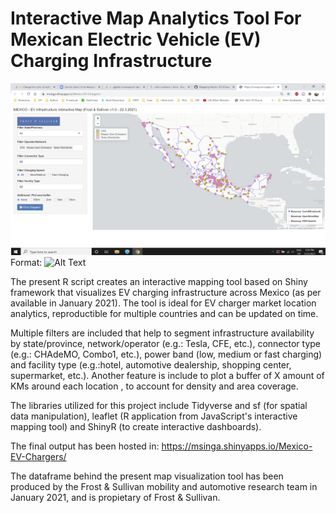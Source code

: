 # Interactive Map Analytics Tool For Mexican Electric Vehicle (EV) Charging Infrastructure

![Screenshot](https://raw.githubusercontent.com/martinsingla/Mapping-Mexico-EV-Infrastructure/main/Screenshot-Mex_EVChargers_InteractiveTool_3.23.2021.png)
Format: ![Alt Text](url)

The present R script creates an interactive mapping tool based on Shiny framework that visualizes EV charging infrastructure across Mexico (as per available in January 2021). The tool is ideal for EV charger market location analytics, reproductible for multiple countries and can be updated on time. 

Multiple filters are included that help to segment infrastructure availability by state/province, network/operator (e.g.: Tesla, CFE, etc.), connector type (e.g.: CHAdeMO, Combo1, etc.), power band (low, medium or fast charging) and facility type (e.g.:hotel, automotive dealership, shopping center, supermarket, etc.). Another feature is include to plot a buffer of X amount of KMs around each location , to account for density and area coverage.

The libraries utilized for this project include Tidyverse and sf (for spatial data manipulation), leaflet (R application from JavaScript's interactive mapping tool) and ShinyR (to create interactive dashboards). 

The final output has been hosted in:
https://msinga.shinyapps.io/Mexico-EV-Chargers/

The dataframe behind the present map visualization tool has been produced by the Frost & Sullivan mobility and automotive research team in January 2021, and is propietary of Frost & Sullivan.
